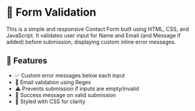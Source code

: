 # 📝 Form Validation

This is a simple and responsive Contact Form built using HTML, CSS, and JavaScript.
It validates user input for Name and Email (and Message if added) before submission, displaying custom inline error messages.

## 🚀 Features

- ✅ Custom error messages below each input
- 📧 Email validation using Regex
- ⚠️ Prevents submission if inputs are empty/invalid
- 🎉 Success message on valid submission
- 🎨 Styled with CSS for clarity


